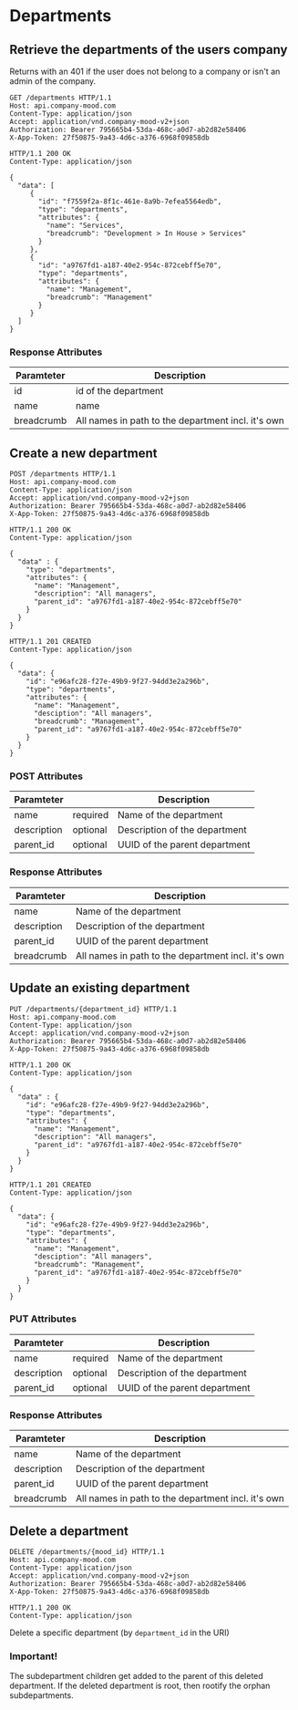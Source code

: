 # Departments

## Retrieve the departments of the users company
Returns with an 401 if the user does not belong to a company or isn't an
admin of the company.

```http
GET /departments HTTP/1.1
Host: api.company-mood.com
Content-Type: application/json
Accept: application/vnd.company-mood-v2+json
Authorization: Bearer 795665b4-53da-468c-a0d7-ab2d82e58406
X-App-Token: 27f50875-9a43-4d6c-a376-6968f09858db
```

```http
HTTP/1.1 200 OK
Content-Type: application/json

{
  "data": [
     {
       "id": "f7559f2a-8f1c-461e-8a9b-7efea5564edb",
       "type": "departments",
       "attributes": {
         "name": "Services",
         "breadcrumb": "Development > In House > Services"
       }
     },
     {
       "id": "a9767fd1-a187-40e2-954c-872cebff5e70",
       "type": "departments",
       "attributes": {
         "name": "Management",
         "breadcrumb": "Management"
       }
     }
  ]
}
```

### Response Attributes

Paramteter | Description
-----------|------------
id         | id of the department
name       | name
breadcrumb | All names in path to the department incl. it's own

## Create a new department

```http
POST /departments HTTP/1.1
Host: api.company-mood.com
Content-Type: application/json
Accept: application/vnd.company-mood-v2+json
Authorization: Bearer 795665b4-53da-468c-a0d7-ab2d82e58406
X-App-Token: 27f50875-9a43-4d6c-a376-6968f09858db
```

```http
HTTP/1.1 200 OK
Content-Type: application/json

{
  "data" : {
    "type": "departments",
    "attributes": {
      "name": "Management",
      "description": "All managers",
      "parent_id": "a9767fd1-a187-40e2-954c-872cebff5e70"
    }
  }
}
```

```http
HTTP/1.1 201 CREATED
Content-Type: application/json

{
  "data": {
    "id": "e96afc28-f27e-49b9-9f27-94dd3e2a296b",
    "type": "departments",
    "attributes": {
      "name": "Management",
      "desciption": "All managers",
      "breadcrumb": "Management",
      "parent_id": "a9767fd1-a187-40e2-954c-872cebff5e70"
    }
  }
}
```
### POST Attributes

Paramteter  |          | Description
------------|----------|--------------------
name        | required | Name of the department
description | optional | Description of the department
parent_id   | optional | UUID of the parent department

### Response Attributes

Paramteter  | Description
------------|------------
name        | Name of the department
description | Description of the department
parent_id   | UUID of the parent department
breadcrumb  | All names in path to the department incl. it's own

## Update an existing department

```http
PUT /departments/{department_id} HTTP/1.1
Host: api.company-mood.com
Content-Type: application/json
Accept: application/vnd.company-mood-v2+json
Authorization: Bearer 795665b4-53da-468c-a0d7-ab2d82e58406
X-App-Token: 27f50875-9a43-4d6c-a376-6968f09858db
```

```http
HTTP/1.1 200 OK
Content-Type: application/json

{
  "data" : {
    "id": "e96afc28-f27e-49b9-9f27-94dd3e2a296b",
    "type": "departments",
    "attributes": {
      "name": "Management",
      "description": "All managers",
      "parent_id": "a9767fd1-a187-40e2-954c-872cebff5e70"
    }
  }
}
```

```http
HTTP/1.1 201 CREATED
Content-Type: application/json

{
  "data": {
    "id": "e96afc28-f27e-49b9-9f27-94dd3e2a296b",
    "type": "departments",
    "attributes": {
      "name": "Management",
      "desciption": "All managers",
      "breadcrumb": "Management",
      "parent_id": "a9767fd1-a187-40e2-954c-872cebff5e70"
    }
  }
}
```
### PUT Attributes

Paramteter  |          | Description
------------|----------|--------------------
name        | required | Name of the department
description | optional | Description of the department
parent_id   | optional | UUID of the parent department

### Response Attributes

Paramteter  | Description
------------|------------
name        | Name of the department
description | Description of the department
parent_id   | UUID of the parent department
breadcrumb  | All names in path to the department incl. it's own

## Delete a department

```http
DELETE /departments/{mood_id} HTTP/1.1
Host: api.company-mood.com
Content-Type: application/json
Accept: application/vnd.company-mood-v2+json
Authorization: Bearer 795665b4-53da-468c-a0d7-ab2d82e58406
X-App-Token: 27f50875-9a43-4d6c-a376-6968f09858db
```

```http
HTTP/1.1 200 OK
Content-Type: application/json
```

Delete a specific department (by `department_id` in the URI)

### Important!
The subdepartment children get added to the parent of this deleted department.
If the deleted department is root, then rootify the orphan subdepartments.
